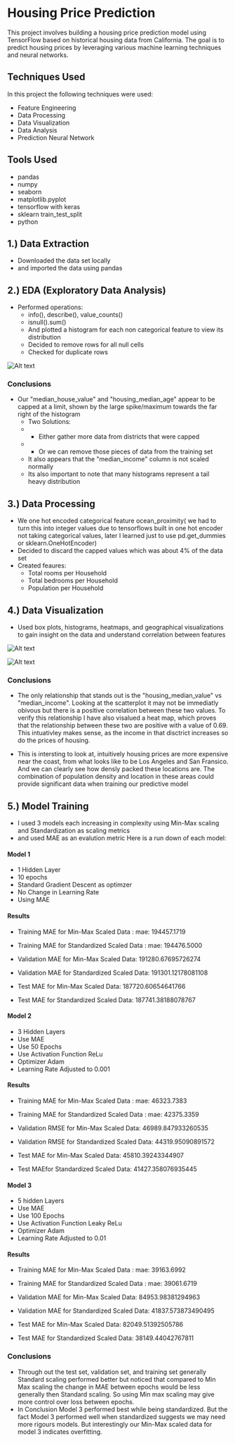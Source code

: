 # Housing Price Prediction
This project involves building a housing price prediction model using TensorFlow based on historical housing data from California. 
The goal is to predict housing prices by leveraging various machine learning techniques and neural networks.

## Techniques Used
In this project the following techniques were used: 
- Feature Engineering
- Data Processing
- Data Visualization
- Data Analysis
- Prediction Neural Network

## Tools Used 
- pandas
- numpy
- seaborn
- matplotlib.pyplot
- tensorflow with keras 
- sklearn train_test_split
- python
  
## 1.) Data Extraction 
- Downloaded the data set locally
- and imported the data using pandas

## 2.) EDA (Exploratory Data Analysis)
- Performed operations:
    * info(), describe(), value_counts()
    * isnull().sum()
    * And plotted a histogram for each non categorical feature to view its distribution 
    * Decided to remove rows for all null cells
    * Checked for duplicate rows


![Alt text]( images/Distributions.png )

      
### Conclusions
- Our "median_house_value" and "housing_median_age" appear to be capped at a limit, shown by the large spike/maximum towards the far right of the histogram
  * Two Solutions:
  *   * Either gather more data from districts that were capped
  *   * Or we can remove those pieces of data from the training set
  * It also appears that the "median_income" column is not scaled normally
  * Its also important to note that many histograms represent a tail heavy distribution
      
## 3.) Data Processing 
- We one hot encoded categorical feature ocean_proximity( we had to turn this into integer values due to tensorflows built in one hot encoder not taking categorical values, later I learned just to use pd.get_dummies or sklearn.OneHotEncoder)
- Decided to discard the capped values which was about 4% of the data set 
- Created feaures: 
  * Total rooms per Household
  * Total bedrooms per Household
  * Population per Household

## 4.) Data Visualization 
- Used box plots, histograms, heatmaps, and geographical visualizations to gain insight on the data and understand correlation between features

![Alt text](images/Heatmap.png)

![Alt text](images/GeographicalMap.png)

### Conclusions 

- The only relationship that stands out is the "housing_median_value" vs "median_income". Looking at the scatterplot it may not be immediatly obivous but there is a positive correlation between these two values. To verify this relationship I have also visalued a heat map, which proves that the relationship between these two are positive with a value of 0.69. This intuativley makes sense, as the income in that disctrict increases so do the prices of housing.
  
- This is intersting to look at, intuitively housing prices are more expensive near the coast, from what looks like to be Los Angeles and San Fransico. And we can clearly see how densly packed these locations are. The combination of population density and location in these areas could provide significant data when training our predictive model

## 5.) Model Training 
- I used 3 models each increasing in complexity using Min-Max scaling and Standardization as scaling metrics
- and used MAE as an evalution metric
Here is a run down of each model:

#### Model 1
* 1 Hidden Layer
* 10 epochs
* Standard Gradient Descent as optimzer
* No Change in Learning Rate
* Using MAE
  
#### Results 

- Training MAE for Min-Max Scaled Data : mae: 194457.1719
- Training MAE for Standardized Scaled Data : mae: 194476.5000

- Validation MAE for Min-Max Scaled Data: 191280.67695726274
- Validation MAE for Standardized Scaled Data: 191301.12178081108

- Test MAE for Min-Max Scaled Data: 187720.60654641766
- Test MAE for Standardized Scaled Data: 187741.38188078767

#### Model 2
* 3 Hidden Layers
* Use MAE
* Use 50 Epochs
* Use Activation Function ReLu
* Optimizer Adam
* Learning Rate Adjusted to 0.001

#### Results

- Training MAE for Min-Max Scaled Data : mae: 46323.7383
- Training MAE for Standardized Scaled Data : mae: 42375.3359

- Validation RMSE for Min-Max Scaled Data: 46989.847933260535
- Validation RMSE for Standardized Scaled Data: 44319.95090891572

- Test MAE for Min-Max Scaled Data: 45810.39243344907
- Test MAEfor Standardized Scaled Data: 41427.358076935445
  
#### Model 3
* 5 hidden Layers
* Use MAE
* Use 100 Epochs
* Use Activation Function Leaky ReLu
* Optimizer Adam
* Learning Rate Adjusted to 0.01

#### Results

- Training MAE for Min-Max Scaled Data : mae: 39163.6992

- Training MAE for Standardized Scaled Data : mae: 39061.6719
  

- Validation MAE for Min-Max Scaled Data: 84953.98381294963

- Validation MAE for Standardized Scaled Data: 41837.573873490495
  

- Test MAE for Min-Max Scaled Data: 82049.51392505786

- Test MAE for Standardized Scaled Data: 38149.44042767811


### Conclusions
- Through out the test set, validation set, and training set generally Standard scaling performed better but noticed that compared to Min Max scaling the change in MAE between epochs would be less generally then Standard scaling. So using Min max scaling may give more control over loss between epochs.
- In Conclusion Model 3 performed best while being standardized. But the fact Model 3 performed well when standardized suggests we may need more rigours models. But interestingly our Min-Max scaled data for model 3 indicates overfitting. 

